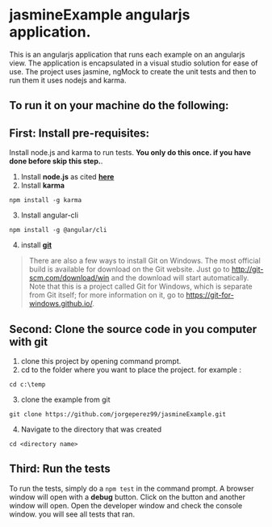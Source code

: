 # jasmineExample angularjs application.
This is an angularjs application that runs each example on an angularjs view.  The application is encapsulated in a visual studio solution for ease of use.  The project uses jasmine, ngMock to create the unit tests and then to run them it uses nodejs and karma. 

## To run it on your machine do the following:

## First: Install pre-requisites:
Install node.js and karma to run tests.  **You only do this once. if you have done before skip this step.**.  
1. Install **node.js** as cited **[here](http://blog.teamtreehouse.com/install-node-js-npm-windows)**
2. Install **karma**
```
npm install -g karma
```
3. Install angular-cli
```
npm install -g @angular/cli
```
4. install **[git](https://git-scm.com/book/en/v2/Getting-Started-Installing-Git)**

> There are also a few ways to install Git on Windows. The most official build is available for download on the Git website. Just go to http://git-scm.com/download/win and the download will start automatically. Note that this is a project called Git for Windows, which is separate from Git itself; for more information on it, go to https://git-for-windows.github.io/.

## Second: Clone the source code in you computer with git
1. clone this project by opening command prompt.
2. cd to the folder where you want to place the project. for example :
```
cd c:\temp
```
3. clone the example from git
```
git clone https://github.com/jorgeperez99/jasmineExample.git
```
4. Navigate to the directory that was created
```
cd <directory name>
```
## Third: Run the tests
To run the tests, simply do a `npm test` in the command prompt.  A browser window will open with a **debug** button.  Click on the button and another window will open.  Open the developer window and check the console window.  you will see all tests that ran.
